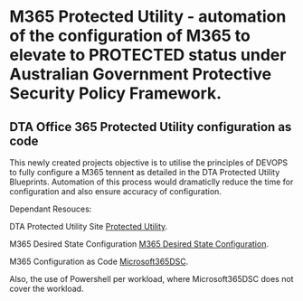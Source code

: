 # M365 Protected Utility - automation of the configuration of M365 to elevate to PROTECTED status under Australian Government Protective Security Policy Framework.
## DTA Office 365 Protected Utility configuration as code
This newly created projects objective is to utilise the principles of DEVOPS to fully configure a M365 tennent as detailed in the DTA Protected Utility Blueprints.
Automation of this process would dramaticlly reduce the time for configuration and also ensure accuracy of configuration.

Dependant Resouces:

DTA Protected Utility Site [Protected Utility](https://www.dta.gov.au/our-projects/protected-utility-government).

M365 Desired State Configuration [M365 Desired State Configuration](https://github.com/microsoft/Microsoft365DSC).

M365 Configuration as Code [Microsoft365DSC](https://microsoft365dsc.com/).

Also, the use of Powershell per workload, where Microsoft365DSC does not cover the workload.
